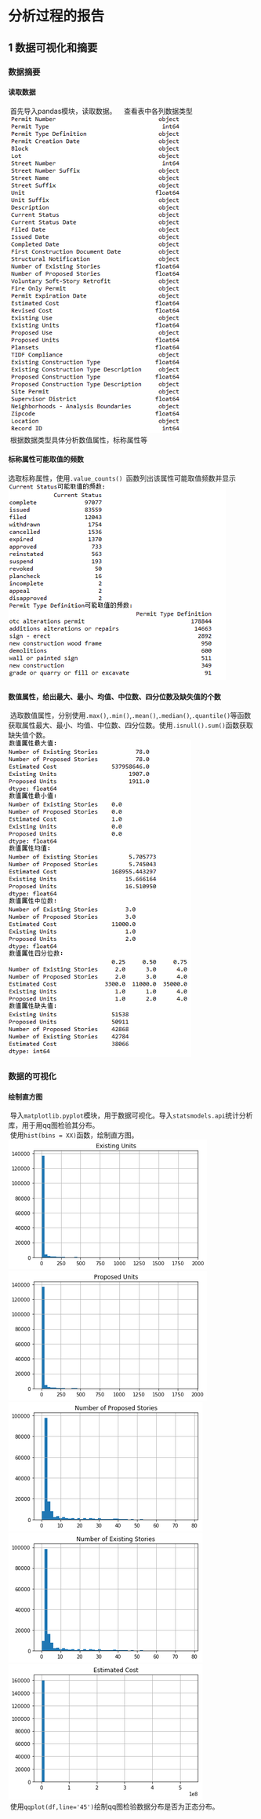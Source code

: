 分析过程的报告  
====
1 数据可视化和摘要
------ 
### 数据摘要
#### 读取数据    

  首先导入pandas模块，读取数据。  
  查看表中各列数据类型  
  ![](https://github.com/michaellee666/work1/blob/master/0.gif)    
  根据数据类型具体分析数值属性，标称属性等  
#### 标称属性可能取值的频数  

  选取标称属性，使用`.value_counts() `函数列出该属性可能取值频数并显示  
  ![](https://github.com/michaellee666/work1/blob/master/1.gif)  
#### 数值属性，给出最大、最小、均值、中位数、四分位数及缺失值的个数  
  选取数值属性，分别使用`.max()`,`.min()`,`.mean()`,`.median()`,`.quantile()`等函数获取属性最大、最小、均值、中位数、四分位数。使用`.isnull().sum()`函数获取缺失值个数。  
  ![](https://github.com/michaellee666/work1/blob/master/2.gif)  
### 数据的可视化  
#### 绘制直方图  
  导入`matplotlib.pyplot`模块，用于数据可视化。导入`statsmodels.api`统计分析库，用于用qq图检验其分布。  
  使用`hist(bins = XX)`函数，绘制直方图。  
  ![](https://github.com/michaellee666/work1/blob/master/a.png)
  ![](https://github.com/michaellee666/work1/blob/master/b.png)  
  ![](https://github.com/michaellee666/work1/blob/master/d.png)
  ![](https://github.com/michaellee666/work1/blob/master/e.png)  
  ![](https://github.com/michaellee666/work1/blob/master/c.png)  
  使用`qqplot(df,line='45')`绘制qq图检验数据分布是否为正态分布。  
  


